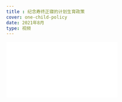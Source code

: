 ```yaml
---
title : 纪念寿终正寝的计划生育政策
cover: one-child-policy
date: 2021年8月
type: 视频
---
```

<iframe src="//player.bilibili.com/player.html?aid=759667561&bvid=BV1M64y1z79g&cid=383832924&page=1" scrolling="no" border="0" frameborder="no" framespacing="0" allowfullscreen="true"> </iframe>